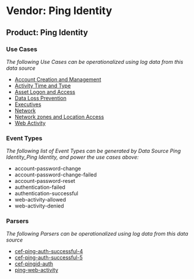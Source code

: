 Vendor: Ping Identity
=====================
Product: Ping Identity
----------------------

### Use Cases

_The following Use Cases can be operationalized using log data from this data source_

* [Account Creation and Management](../UseCases/usecase_account_creation_and_management.md)
* [Activity Time  and Type](../UseCases/usecase_activity_time__and_type.md)
* [Asset Logon and Access](../UseCases/usecase_asset_logon_and_access.md)
* [Data Loss Prevention](../UseCases/usecase_data_loss_prevention.md)
* [Executives](../UseCases/usecase_executives.md)
* [Network](../UseCases/usecase_network.md)
* [Network zones and Location Access](../UseCases/usecase_network_zones_and_location_access.md)
* [Web Activity](../UseCases/usecase_web_activity.md)


### Event Types

_The following list of Event Types can be generated by Data Source Ping Identity_Ping Identity, and power the use cases above:_

- account-password-change
- account-password-change-failed
- account-password-reset
- authentication-failed
- authentication-successful
- web-activity-allowed
- web-activity-denied


### Parsers

_The following Parsers can be operationalized using log data from this data source_

* [cef-ping-auth-successful-4](../Parsers/parserContent_cef-ping-auth-successful-4.md)
* [cef-ping-auth-successful-5](../Parsers/parserContent_cef-ping-auth-successful-5.md)
* [cef-pingid-auth](../Parsers/parserContent_cef-pingid-auth.md)
* [ping-web-activity](../Parsers/parserContent_ping-web-activity.md)
